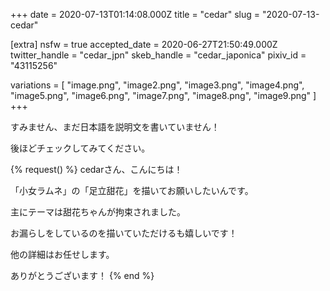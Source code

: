 +++
date = 2020-07-13T01:14:08.000Z
title = "cedar"
slug = "2020-07-13-cedar"

[extra]
nsfw = true
accepted_date = 2020-06-27T21:50:49.000Z
twitter_handle = "cedar_jpn"
skeb_handle = "cedar_japonica"
pixiv_id = "43115256"

variations = [
  "image.png",
  "image2.png",
  "image3.png",
  "image4.png",
  "image5.png",
  "image6.png",
  "image7.png",
  "image8.png",
  "image9.png"
]
+++

すみません、まだ日本語を説明文を書いていません！

後ほどチェックしてみてください。

{% request() %}
cedarさん、こんにちは！

「小女ラムネ」の「足立甜花」を描いてお願いしたいんです。

主にテーマは甜花ちゃんが拘束されました。

お漏らしをしているのを描いていただけるも嬉しいです！

他の詳細はお任せします。

ありがとうございます！
{% end %}
